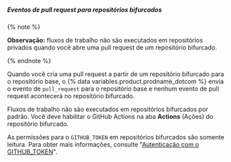 ##### Eventos de pull request para repositórios bifurcados

{% note %}

**Observação:** fluxos de trabalho não são executados em repositórios privados quando você abre uma pull request de um repositório bifurcado.

{% endnote %}

Quando você cria uma pull request a partir de um repositório bifurcado para o repositório base, o {% data variables.product.prodname_dotcom %} envia o evento de `pull_request` para o repositório base e nenhum evento de pull request acontecerá no repositório bifurcado.

Fluxos de trabalho não são executados em repositórios bifurcados por padrão. Você deve habilitar o GitHub Actions na aba **Actions** (Ações) do repositório bifurcado.

As permissões para o `GITHUB_TOKEN` em repositórios bifurcados são somente leitura. Para obter mais informações, consulte "[Autenticação com o GITHUB_TOKEN](/actions/configuring-and-managing-workflows/authenticating-with-the-github_token)".
